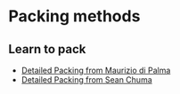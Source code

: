 # Packing methods
## Learn to pack
- [Detailed Packing from Maurizio di Palma](https://www.youtube.com/watch?v=M5A1oGpU5XE)
- [Detailed Packing from Sean Chuma](https://www.youtube.com/watch?v=27jgFSBSahI)
